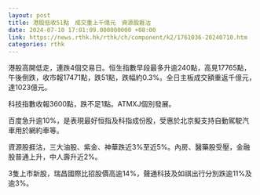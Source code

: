 ```yaml
---
layout: post
title: 港股低收51點　成交重上千億元　資源股捱沽
date: 2024-07-10 17:01:09.000000000 +08:00
link: https://news.rthk.hk/rthk/ch/component/k2/1761036-20240710.htm
categories: rthk
---
```


港股高開低走，連跌4個交易日。恒生指數早段最多升逾240點，高見17765點，午後倒跌，收市報17471點，跌51點，跌幅約0.3%。全日主板成交額重返千億元，達1023億元。

科技指數收報3600點，跌不足1點。ATMXJ個別發展。

百度急升逾10%，是表現最好恒指及科指成份股，受惠於北京擬支持自動駕駛汽車用於網約車等。

資源股捱沽，三大油股、紫金、神華跌近3%至近5%。內房、醫藥股受壓，金融股普通上升，中人壽升近2%。

3隻上市新股，瑞昌國際比招股價高逾14%，聲通科技及如祺出行分別跌逾11%及逾3%。
